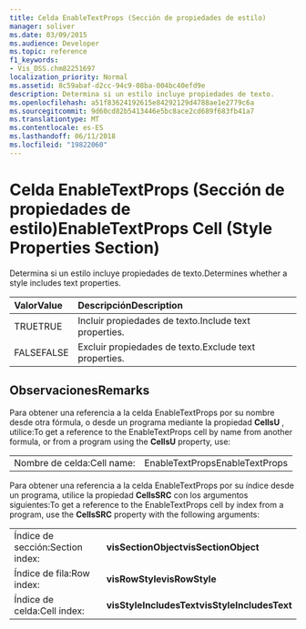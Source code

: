 ```yaml
---
title: Celda EnableTextProps (Sección de propiedades de estilo)
manager: soliver
ms.date: 03/09/2015
ms.audience: Developer
ms.topic: reference
f1_keywords:
- Vis_DSS.chm82251697
localization_priority: Normal
ms.assetid: 8c59abaf-d2cc-94c9-08ba-004bc40efd9e
description: Determina si un estilo incluye propiedades de texto.
ms.openlocfilehash: a51f83624192615e84292129d4788ae1e2779c6a
ms.sourcegitcommit: 9d60cd82b5413446e5bc8ace2cd689f683fb41a7
ms.translationtype: MT
ms.contentlocale: es-ES
ms.lasthandoff: 06/11/2018
ms.locfileid: "19822060"
---
```

# <a name="enabletextprops-cell-style-properties-section"></a><span data-ttu-id="a87a4-103">Celda EnableTextProps (Sección de propiedades de estilo)</span><span class="sxs-lookup"><span data-stu-id="a87a4-103">EnableTextProps Cell (Style Properties Section)</span></span>

<span data-ttu-id="a87a4-104">Determina si un estilo incluye propiedades de texto.</span><span class="sxs-lookup"><span data-stu-id="a87a4-104">Determines whether a style includes text properties.</span></span>
  
|<span data-ttu-id="a87a4-105">**Valor**</span><span class="sxs-lookup"><span data-stu-id="a87a4-105">**Value**</span></span>|<span data-ttu-id="a87a4-106">**Descripción**</span><span class="sxs-lookup"><span data-stu-id="a87a4-106">**Description**</span></span>|
|:-----|:-----|
|<span data-ttu-id="a87a4-107">TRUE</span><span class="sxs-lookup"><span data-stu-id="a87a4-107">TRUE</span></span>  <br/> |<span data-ttu-id="a87a4-108">Incluir propiedades de texto.</span><span class="sxs-lookup"><span data-stu-id="a87a4-108">Include text properties.</span></span>  <br/> |
|<span data-ttu-id="a87a4-109">FALSE</span><span class="sxs-lookup"><span data-stu-id="a87a4-109">FALSE</span></span>  <br/> |<span data-ttu-id="a87a4-110">Excluir propiedades de texto.</span><span class="sxs-lookup"><span data-stu-id="a87a4-110">Exclude text properties.</span></span>  <br/> |
   
## <a name="remarks"></a><span data-ttu-id="a87a4-111">Observaciones</span><span class="sxs-lookup"><span data-stu-id="a87a4-111">Remarks</span></span>

<span data-ttu-id="a87a4-112">Para obtener una referencia a la celda EnableTextProps por su nombre desde otra fórmula, o desde un programa mediante la propiedad **CellsU** , utilice:</span><span class="sxs-lookup"><span data-stu-id="a87a4-112">To get a reference to the EnableTextProps cell by name from another formula, or from a program using the **CellsU** property, use:</span></span> 
  
|||
|:-----|:-----|
|<span data-ttu-id="a87a4-113">Nombre de celda:</span><span class="sxs-lookup"><span data-stu-id="a87a4-113">Cell name:</span></span>  <br/> |<span data-ttu-id="a87a4-114">EnableTextProps</span><span class="sxs-lookup"><span data-stu-id="a87a4-114">EnableTextProps</span></span>  <br/> |
   
<span data-ttu-id="a87a4-115">Para obtener una referencia a la celda EnableTextProps por su índice desde un programa, utilice la propiedad **CellsSRC** con los argumentos siguientes:</span><span class="sxs-lookup"><span data-stu-id="a87a4-115">To get a reference to the EnableTextProps cell by index from a program, use the **CellsSRC** property with the following arguments:</span></span> 
  
|||
|:-----|:-----|
|<span data-ttu-id="a87a4-116">Índice de sección:</span><span class="sxs-lookup"><span data-stu-id="a87a4-116">Section index:</span></span>  <br/> |<span data-ttu-id="a87a4-117">**visSectionObject**</span><span class="sxs-lookup"><span data-stu-id="a87a4-117">**visSectionObject**</span></span> <br/> |
|<span data-ttu-id="a87a4-118">Índice de fila:</span><span class="sxs-lookup"><span data-stu-id="a87a4-118">Row index:</span></span>  <br/> |<span data-ttu-id="a87a4-119">**visRowStyle**</span><span class="sxs-lookup"><span data-stu-id="a87a4-119">**visRowStyle**</span></span> <br/> |
|<span data-ttu-id="a87a4-120">Índice de celda:</span><span class="sxs-lookup"><span data-stu-id="a87a4-120">Cell index:</span></span>  <br/> |<span data-ttu-id="a87a4-121">**visStyleIncludesText**</span><span class="sxs-lookup"><span data-stu-id="a87a4-121">**visStyleIncludesText**</span></span> <br/> |
   

